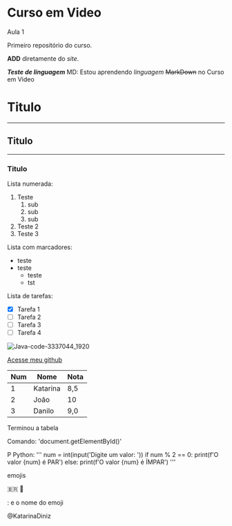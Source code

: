 # Curso em Video
 Aula 1

 Primeiro repositório do curso.
 
 **ADD** diretamente do *site*.
 
 __*Teste de linguagem*__ MD:
 Estou aprendendo _linguagem_ ~~MarkDown~~ no Curso em Video
 # Titulo
 ---
 ## Titulo
 ***
 ### Titulo
 
 Lista numerada:
 1. Teste
    1. sub
    2. sub
    3. sub
 3. Teste 2
 4. Teste 3

Lista com marcadores:
* teste
* teste
   * teste
   * tst
 
 Lista de tarefas:
 - [x] Tarefa 1
 - [ ] Tarefa 2
 - [ ] Tarefa 3
 - [ ] Tarefa 4
 
 ![Java-code-3337044_1920](https://user-images.githubusercontent.com/83266926/119370864-2ceb6600-bc8c-11eb-8535-766f1007a278.jpg)

[Acesse meu github](https://github.com/KatarinaDiniz)

Num | Nome | Nota
--- | --- | ---
1 | Katarina | 8,5
2 | João | 10
3 | Danilo | 9,0

Terminou a tabela

Comando:
'document.getElementById()'

P Python:
'''
num = int(input('Digite um valor: '))
if num % 2 == 0:
    print(f'O valor {num} é PAR')
else:
    print(f'O valor {num} é ÍMPAR')
'''

emojis

🇧🇷
🖖

: e o nome do emoji

@KatarinaDiniz
